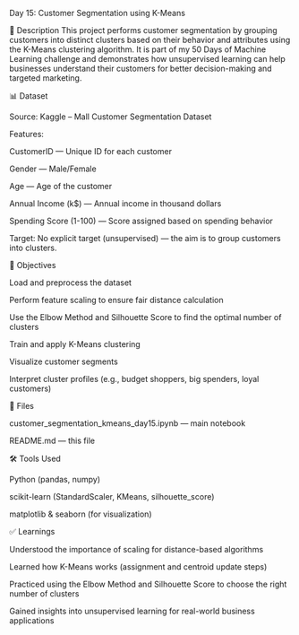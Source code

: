 Day 15: Customer Segmentation using K-Means

🧾 Description
This project performs customer segmentation by grouping customers into distinct clusters based on their behavior and attributes using the K-Means clustering algorithm.
It is part of my 50 Days of Machine Learning challenge and demonstrates how unsupervised learning can help businesses understand their customers for better decision-making and targeted marketing.

📊 Dataset

Source: Kaggle – Mall Customer Segmentation Dataset

Features:

CustomerID — Unique ID for each customer

Gender — Male/Female

Age — Age of the customer

Annual Income (k$) — Annual income in thousand dollars

Spending Score (1-100) — Score assigned based on spending behavior

Target: No explicit target (unsupervised) — the aim is to group customers into clusters.

🎯 Objectives

Load and preprocess the dataset

Perform feature scaling to ensure fair distance calculation

Use the Elbow Method and Silhouette Score to find the optimal number of clusters

Train and apply K-Means clustering

Visualize customer segments

Interpret cluster profiles (e.g., budget shoppers, big spenders, loyal customers)

📂 Files

customer_segmentation_kmeans_day15.ipynb — main notebook

README.md — this file

🛠️ Tools Used

Python (pandas, numpy)

scikit-learn (StandardScaler, KMeans, silhouette_score)

matplotlib & seaborn (for visualization)

✅ Learnings

Understood the importance of scaling for distance-based algorithms

Learned how K-Means works (assignment and centroid update steps)

Practiced using the Elbow Method and Silhouette Score to choose the right number of clusters

Gained insights into unsupervised learning for real-world business applications